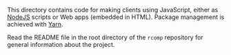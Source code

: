 This directory contains code for making clients using JavaScript, either as
[NodeJS](https://nodejs.org/) scripts or Web apps (embedded in HTML).
Package management is achieved with [Yarn](https://yarnpkg.com/).

Read the README file in the root directory of the `rcomp` repository for general
information about the project.
